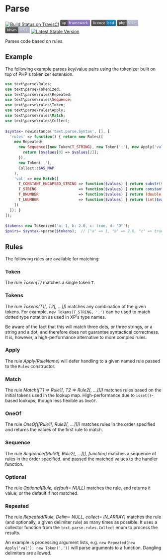 Parse
=====

[![Build Status on TravisCI](https://secure.travis-ci.org/xp-forge/parse.svg)](http://travis-ci.org/xp-forge/parse)
[![XP Framework Mdodule](https://raw.githubusercontent.com/xp-framework/web/master/static/xp-framework-badge.png)](https://github.com/xp-framework/core)
[![BSD Licence](https://raw.githubusercontent.com/xp-framework/web/master/static/licence-bsd.png)](https://github.com/xp-framework/core/blob/master/LICENCE.md)
[![Required PHP 5.4+](https://raw.githubusercontent.com/xp-framework/web/master/static/php-5_4plus.png)](http://php.net/)
[![Required HHVM 3.5+](https://raw.githubusercontent.com/xp-framework/web/master/static/hhvm-3_5plus.png)](http://hhvm.com/)
[![Latest Stable Version](https://poser.pugx.org/xp-forge/parse/version.png)](https://packagist.org/packages/xp-forge/parse)

Parses code based on rules.

Example
-------
The following example parses key/value pairs using the tokenizer built on top of PHP's tokenizer extension.

```php
use text\parse\Rules;
use text\parse\Tokenized;
use text\parse\rules\Repeated;
use text\parse\rules\Sequence;
use text\parse\rules\Token;
use text\parse\rules\Apply;
use text\parse\rules\Match;
use text\parse\rules\Collect;

$syntax= newinstance('text.parse.Syntax', [], [
  'rules' => function() { return new Rules([
    new Repeated(
      new Sequence([new Token(T_STRING), new Token(':'), new Apply('val')], function($values) {
        return [$values[0] => $values[2]];
      }),
      new Token(','),
      Collect::$AS_MAP
    ),
    'val' => new Match([
      T_CONSTANT_ENCAPSED_STRING => function($values) { return substr($values[0], 1, -1); },
      T_STRING                   => function($values) { return constant($values[0]); },
      T_DNUMBER                  => function($values) { return (double)$values[0]; },
      T_LNUMBER                  => function($values) { return (int)$values[0]; }
    ])
  ]); }
]);

$tokens= new Tokenized('a: 1, b: 2.0, c: true, d: "D"');
$pairs= $syntax->parse($tokens);  // ["a" => 1, "b" => 2.0, "c" => true, "d" => "D"]
```

Rules
-----
The following rules are available for matching:

### Token
The rule *Token(T)* matches a single token `T`.

### Tokens
The rule *Tokens(T1[, T2[, ...]])* matches any combination of the given tokens. For example, `new Tokens(T_STRING, '.')` can be used to match dotted type notation as used in XP's type names.

Be aware of the fact that this will match three dots, or three strings, or a string and a dot; and therefore does not guarantee syntactical correctness. It is, however, a high-performance alternative to more complex rules.

### Apply
The rule *Apply(RuleName)* will defer handling to a given named rule passed to the `Rules` constructor.

### Match
The rule *Match([T1 => Rule1[, T2 => Rule2[, ...]]])* matches rules based on the initial tokens used in the lookup map. High-performance due to `isset()`-based lookups, though less flexible as `OneOf`.

### OneOf
The rule *OneOf([Rule1[, Rule2[, ...]]])* matches rules in the order specified and returns the values of the first rule
to match.

### Sequence
The rule *Sequence([Rule1[, Rule2[, ...]]], function)* matches a sequence of rules in the order specified, and passed the matched values to the handler function.

### Optional
The rule *Optional(Rule, default= NULL)* matches the rule, and returns it value; or the default if not matched.

### Repeated
The rule *Repeated(Rule, Delim= NULL, collect= IN_ARRAY)* matches the rule (and optionally, a given delimiter rule) as many times as possible. It uses a collector function from the `text.parse.rules.Collect` enum to process the results.

An example is processing argument lists, e.g. `new Repeated(new Apply('val'), new Token(','))` will parse arguments to a function. Dangling delimiters are allowed.

